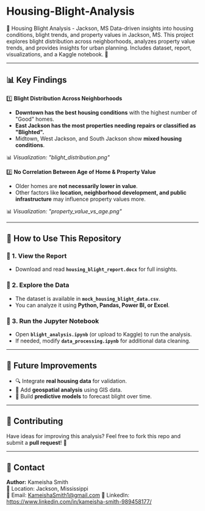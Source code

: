 # Housing-Blight-Analysis

🏡 Housing Blight Analysis - Jackson, MS  Data-driven insights into housing conditions, blight trends, and property values in Jackson, MS. This project explores blight distribution across neighborhoods, analyzes property value trends, and provides insights for urban planning. Includes dataset, report, visualizations, and a Kaggle notebook. 🚀

---

## 📊 Key Findings

1️⃣ **Blight Distribution Across Neighborhoods**  
   - **Downtown has the best housing conditions** with the highest number of "Good" homes.  
   - **East Jackson has the most properties needing repairs or classified as "Blighted".**  
   - Midtown, West Jackson, and South Jackson show **mixed housing conditions**.  

   📊 *Visualization: "blight_distribution.png"*

2️⃣ **No Correlation Between Age of Home & Property Value**  
   - Older homes are **not necessarily lower in value**.  
   - Other factors like **location, neighborhood development, and public infrastructure** may influence property values more.  

   📊 *Visualization: "property_value_vs_age.png"*

---

## 🚀 How to Use This Repository

### **🔹 1. View the Report**
- Download and read **`housing_blight_report.docx`** for full insights.

### **🔹 2. Explore the Data**
- The dataset is available in **`mock_housing_blight_data.csv`**.
- You can analyze it using **Python, Pandas, Power BI, or Excel**.

### **🔹 3. Run the Jupyter Notebook**
- Open **`blight_analysis.ipynb`** (or upload to Kaggle) to run the analysis.
- If needed, modify **`data_processing.ipynb`** for additional data cleaning.

---

## 📌 Future Improvements
- 🔍 Integrate **real housing data** for validation.
- 📍 Add **geospatial analysis** using GIS data.
- 🔬 Build **predictive models** to forecast blight over time.

---

## 🤝 Contributing
Have ideas for improving this analysis? Feel free to fork this repo and submit a **pull request**! 🚀

---

## 📧 Contact
**Author:** Kameisha Smith  
📍 Location: Jackson, Mississippi  
📩 Email: KameishaSmith1@gmail.com 
🔗 LinkedIn: https://www.linkedin.com/in/kameisha-smith-989458177/
